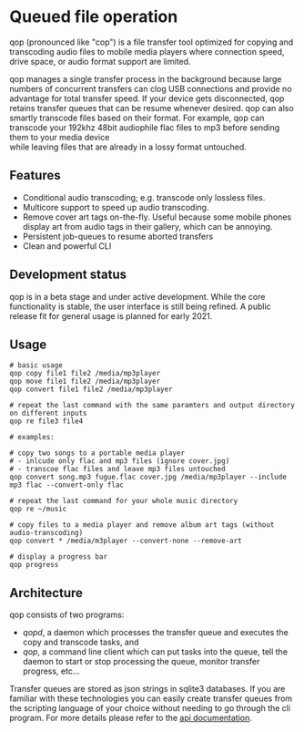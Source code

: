 # Queued file operation 

qop (pronounced like "cop") is a file transfer tool optimized for copying and transcoding audio files to mobile 
media players where connection speed, drive space, or audio format support are limited.

qop manages a single transfer process in the background because large numbers of concurrent transfers can clog USB 
connections and provide no advantage for total transfer speed. If your device gets disconnected, qop retains transfer 
queues that can be resume whenever desired. qop can also smartly transcode files based on their format. For example, 
qop can transcode your 192khz 48bit audiophile flac files to mp3 before sending them to your media device  
while leaving files that are already in a lossy format untouched.


## Features

* Conditional audio transcoding; e.g. transcode only lossless files. 
* Multicore support to speed up audio transcoding.
* Remove cover art tags on-the-fly. Useful because some mobile phones display art from audio tags in their gallery, which can be annoying.  
* Persistent job-queues to resume aborted transfers 
* Clean and powerful CLI


## Development status

qop is in a beta stage and under active development. While the core functionality is stable, the user interface is still being refined. A public release fit for general usage is planned for early 2021.

## Usage 

```
# basic usage
qop copy file1 file2 /media/mp3player
qop move file1 file2 /media/mp3player
qop convert file1 file2 /media/mp3player

# repeat the last command with the same paramters and output directory on different inputs
qop re file3 file4

# examples: 

# copy two songs to a portable media player
# - inlcude only flac and mp3 files (ignore cover.jpg)
# - transcoe flac files and leave mp3 files untouched
qop convert song.mp3 fugue.flac cover.jpg /media/mp3player --include mp3 flac --convert-only flac 

# repeat the last command for your whole music directory
qop re ~/music

# copy files to a media player and remove album art tags (without audio-transcoding)
qop convert * /media/m3player --convert-none --remove-art  

# display a progress bar
qop progress 
```

## Architecture

qop consists of two programs: 

- *qopd*, a daemon which processes the transfer queue and executes the copy and transcode tasks, and 
- *qop*, a command line client which can put tasks into the queue, tell the daemon to start or stop processing the queue, monitor transfer progress, etc...
    
Transfer queues are stored as json strings in sqlite3 databases. If you are familiar with these 
technologies you can easily create transfer queues from the scripting language of your choice without needing to
go through the cli program. For more details please refer to the [api documentation](https://s-fleck.github.io/qop/).
 
